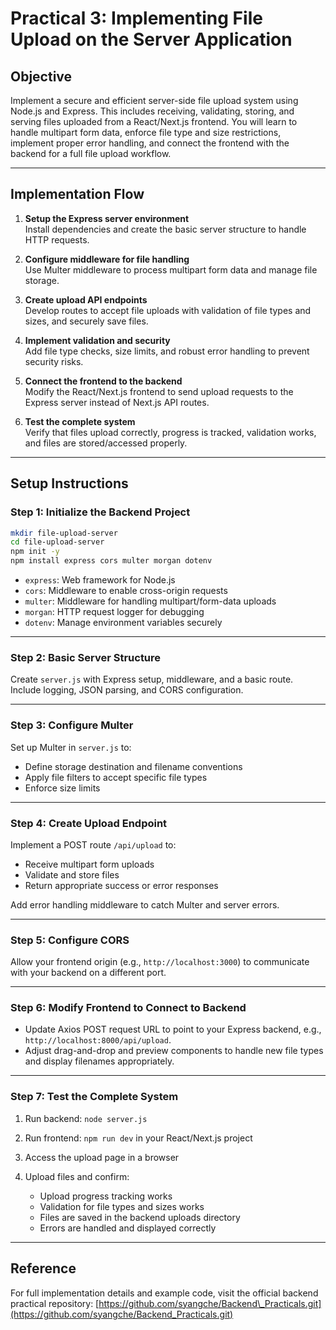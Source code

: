 # Practical 3: Implementing File Upload on the Server Application

## Objective

Implement a secure and efficient server-side file upload system using Node.js and Express. This includes receiving, validating, storing, and serving files uploaded from a React/Next.js frontend. You will learn to handle multipart form data, enforce file type and size restrictions, implement proper error handling, and connect the frontend with the backend for a full file upload workflow.

---

## Implementation Flow

1. **Setup the Express server environment**  
   Install dependencies and create the basic server structure to handle HTTP requests.

2. **Configure middleware for file handling**  
   Use Multer middleware to process multipart form data and manage file storage.

3. **Create upload API endpoints**  
   Develop routes to accept file uploads with validation of file types and sizes, and securely save files.

4. **Implement validation and security**  
   Add file type checks, size limits, and robust error handling to prevent security risks.

5. **Connect the frontend to the backend**  
   Modify the React/Next.js frontend to send upload requests to the Express server instead of Next.js API routes.

6. **Test the complete system**  
   Verify that files upload correctly, progress is tracked, validation works, and files are stored/accessed properly.

---

## Setup Instructions

### Step 1: Initialize the Backend Project

```bash
mkdir file-upload-server
cd file-upload-server
npm init -y
npm install express cors multer morgan dotenv
````

* `express`: Web framework for Node.js
* `cors`: Middleware to enable cross-origin requests
* `multer`: Middleware for handling multipart/form-data uploads
* `morgan`: HTTP request logger for debugging
* `dotenv`: Manage environment variables securely

---

### Step 2: Basic Server Structure

Create `server.js` with Express setup, middleware, and a basic route. Include logging, JSON parsing, and CORS configuration.

---

### Step 3: Configure Multer

Set up Multer in `server.js` to:

* Define storage destination and filename conventions
* Apply file filters to accept specific file types
* Enforce size limits

---

### Step 4: Create Upload Endpoint

Implement a POST route `/api/upload` to:

* Receive multipart form uploads
* Validate and store files
* Return appropriate success or error responses

Add error handling middleware to catch Multer and server errors.

---

### Step 5: Configure CORS

Allow your frontend origin (e.g., `http://localhost:3000`) to communicate with your backend on a different port.

---

### Step 6: Modify Frontend to Connect to Backend

* Update Axios POST request URL to point to your Express backend, e.g., `http://localhost:8000/api/upload`.
* Adjust drag-and-drop and preview components to handle new file types and display filenames appropriately.

---

### Step 7: Test the Complete System

1. Run backend: `node server.js`
2. Run frontend: `npm run dev` in your React/Next.js project
3. Access the upload page in a browser
4. Upload files and confirm:

   * Upload progress tracking works
   * Validation for file types and sizes works
   * Files are saved in the backend uploads directory
   * Errors are handled and displayed correctly

---

## Reference

For full implementation details and example code, visit the official backend practical repository:
[https://github.com/syangche/Backend\_Practicals.git](https://github.com/syangche/Backend_Practicals.git)


